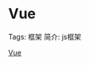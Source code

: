 # Vue

Tags: 框架
简介: js框架

[Vue](Vue%20bb67495778d44383b4ddc83926ae97e8/Vue%20ff060560fe7948798e55ed60d7384114.csv)